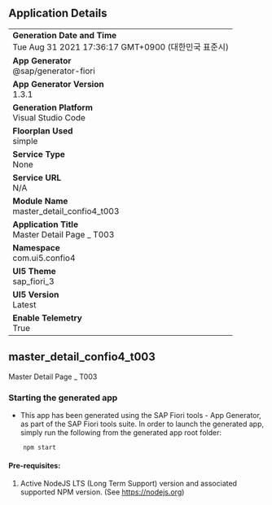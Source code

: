 ## Application Details
|               |
| ------------- |
|**Generation Date and Time**<br>Tue Aug 31 2021 17:36:17 GMT+0900 (대한민국 표준시)|
|**App Generator**<br>@sap/generator-fiori|
|**App Generator Version**<br>1.3.1|
|**Generation Platform**<br>Visual Studio Code|
|**Floorplan Used**<br>simple|
|**Service Type**<br>None|
|**Service URL**<br>N/A
|**Module Name**<br>master_detail_confio4_t003|
|**Application Title**<br>Master Detail Page _ T003|
|**Namespace**<br>com.ui5.confio4|
|**UI5 Theme**<br>sap_fiori_3|
|**UI5 Version**<br>Latest|
|**Enable Telemetry**<br>True|

## master_detail_confio4_t003

Master Detail Page _ T003

### Starting the generated app

-   This app has been generated using the SAP Fiori tools - App Generator, as part of the SAP Fiori tools suite.  In order to launch the generated app, simply run the following from the generated app root folder:

```
    npm start
```

#### Pre-requisites:

1. Active NodeJS LTS (Long Term Support) version and associated supported NPM version.  (See https://nodejs.org)



